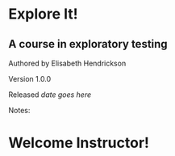 # Explore It!

## A course in exploratory testing

Authored by Elisabeth Hendrickson

Version 1.0.0

Released _date goes here_


Notes:

# Welcome Instructor!

